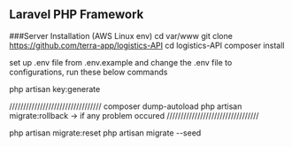 ## Laravel PHP Framework

###Server Installation (AWS Linux env)
cd var/www
git clone https://github.com/terra-app/logistics-API
cd logistics-API
composer install

set up .env file from .env.example and change the .env file to configurations,
run these below commands

php artisan key:generate

/////////////////////////////////
composer dump-autoload
php artisan migrate:rollback
-> if any problem occured
/////////////////////////////////

php artisan migrate:reset
php artisan migrate --seed

